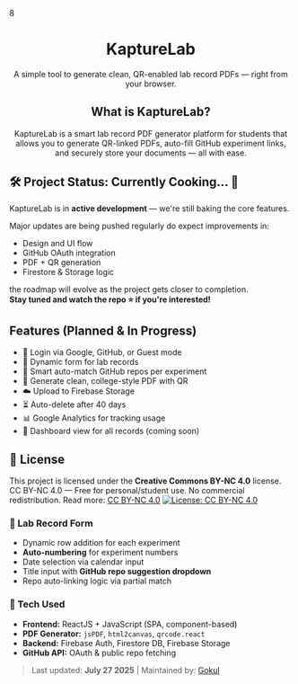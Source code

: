 8<h1 align="center"> KaptureLab</h1>

<p align="center">A simple tool to generate clean, QR-enabled lab record PDFs — right from your browser.</p>


<h2 align="center"> What is KaptureLab?</h2>
<p align="center">KaptureLab is a smart lab record PDF generator platform for students that allows you to generate QR-linked PDFs, 
auto-fill GitHub experiment links, and securely store your documents — all with ease.</p>

## 🛠️ Project Status: Currently Cooking... 🍳

KaptureLab is in **active development** — we're still baking the core features.

Major updates are being pushed regularly do expect improvements in:  
- Design and UI flow  
- GitHub OAuth integration  
- PDF + QR generation  
- Firestore & Storage logic  

the roadmap will evolve as the project gets closer to completion.  
**Stay tuned and watch the repo ⭐ if you're interested!**

##  Features (Planned & In Progress)

- 🔐 Login via Google, GitHub, or Guest mode
- 📄 Dynamic form for lab records
- 🔗 Smart auto-match GitHub repos per experiment
- 🧾 Generate clean, college-style PDF with QR
- ☁️ Upload to Firebase Storage
- ⏳ Auto-delete after 40 days
- 📊 Google Analytics for tracking usage
- 💬 Dashboard view for all records (coming soon)
 

## 🧾 License

This project is licensed under the **Creative Commons BY-NC 4.0** license.
CC BY-NC 4.0 — Free for personal/student use. No commercial redistribution.
Read more: [CC BY-NC 4.0](https://creativecommons.org/licenses/by-nc/4.0/)
[![License: CC BY-NC 4.0](https://img.shields.io/badge/License-CC%20BY--NC%204.0-lightgrey.svg)](https://creativecommons.org/licenses/by-nc/4.0/)


### 📄 Lab Record Form

- Dynamic row addition for each experiment
- **Auto-numbering** for experiment numbers
- Date selection via calendar input
- Title input with **GitHub repo suggestion dropdown**
- Repo auto-linking logic via partial match


### 🚀 Tech Used

- **Frontend:** ReactJS + JavaScript (SPA, component-based)
- **PDF Generator:** `jsPDF`, `html2canvas`, `qrcode.react`
- **Backend:** Firebase Auth, Firestore DB, Firebase Storage
- **GitHub API:** OAuth & public repo fetching

> Last updated: **July 27 2025** | Maintained by: [Gokul](https://github.com/gokul2736)
